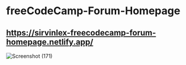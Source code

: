 # freeCodeCamp-Forum-Homepage
## https://sirvinlex-freecodecamp-forum-homepage.netlify.app/
![Screenshot (171)](https://github.com/Sirvinlex/freeCodeCamp-Forum-Homepage/assets/86681535/8338269d-b345-429e-a65b-29a42f496cee)